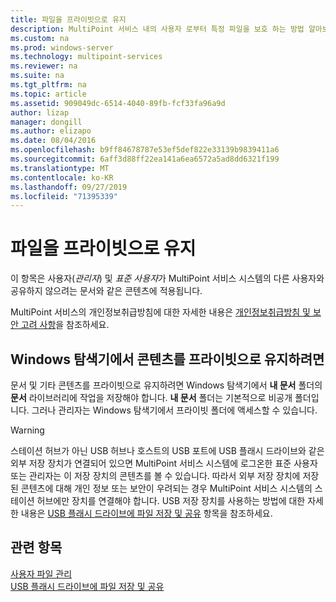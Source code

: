 ```yaml
---
title: 파일을 프라이빗으로 유지
description: MultiPoint 서비스 내의 사용자 로부터 특정 파일을 보호 하는 방법 알아보기
ms.custom: na
ms.prod: windows-server
ms.technology: multipoint-services
ms.reviewer: na
ms.suite: na
ms.tgt_pltfrm: na
ms.topic: article
ms.assetid: 909049dc-6514-4040-89fb-fcf33fa96a9d
author: lizap
manager: dongill
ms.author: elizapo
ms.date: 08/04/2016
ms.openlocfilehash: b9ff84678787e53ef5def822e33139b9839411a6
ms.sourcegitcommit: 6aff3d88ff22ea141a6ea6572a5ad8dd6321f199
ms.translationtype: MT
ms.contentlocale: ko-KR
ms.lasthandoff: 09/27/2019
ms.locfileid: "71395339"
---
```

# <a name="keep-files-private"></a>파일을 프라이빗으로 유지
이 항목은 사용자\(*관리자*\) 및 *표준 사용자*가 MultiPoint 서비스 시스템의 다른 사용자와 공유하지 않으려는 문서와 같은 콘텐츠에 적용됩니다.  

MultiPoint 서비스의 개인정보취급방침에 대한 자세한 내용은 [개인정보취급방침 및 보안 고려 사항](Privacy-and-Security-Considerations.md)을 참조하세요.
  
## <a name="to-keep-content-private-in-windows-explorer"></a>Windows 탐색기에서 콘텐츠를 프라이빗으로 유지하려면  
  
문서 및 기타 콘텐츠를 프라이빗으로 유지하려면 Windows 탐색기에서 **내 문서** 폴더의 **문서** 라이브러리에 작업을 저장해야 합니다. **내 문서** 폴더는 기본적으로 비공개 폴더입니다. 그러나 관리자는 Windows 탐색기에서 프라이빗 폴더에 액세스할 수 있습니다.  
  
> [!WARNING]  
> 스테이션 허브가 아닌 USB 허브나 호스트의 USB 포트에 USB 플래시 드라이브와 같은 외부 저장 장치가 연결되어 있으면 MultiPoint 서비스 시스템에 로그온한 표준 사용자 또는 관리자는 이 저장 장치의 콘텐츠를 볼 수 있습니다. 따라서 외부 저장 장치에 저장된 콘텐츠에 대해 개인 정보 또는 보안이 우려되는 경우 MultiPoint 서비스 시스템의 스테이션 허브에만 장치를 연결해야 합니다. USB 저장 장치를 사용하는 방법에 대한 자세한 내용은 [USB 플래시 드라이브에 파일 저장 및 공유](Save-and-Share-Files-on-a-USB-Flash-Drive.md) 항목을 참조하세요.  
  
## <a name="see-also"></a>관련 항목  
[사용자 파일 관리](Manage-User-Files.md)  
[USB 플래시 드라이브에 파일 저장 및 공유](Save-and-Share-Files-on-a-USB-Flash-Drive.md)